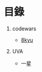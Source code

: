 # 目錄

1. codewars
    - [8kyu](https://github.com/freedom5566/All-embracing/tree/master/%E8%A7%A3%E9%A1%8C/codewars)
            
2. UVA
    - 一星
